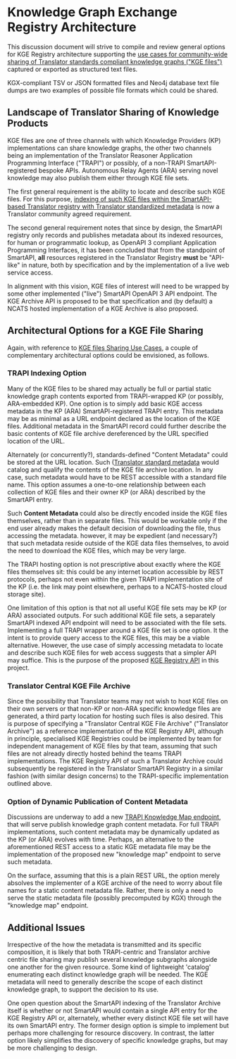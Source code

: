 # Knowledge Graph Exchange Registry Architecture

This discussion document will strive to compile and review general options for KGE Registry architecture supporting the 
[use cases for community-wide sharing of Translator standards compliant knowledge graphs ("KGE files")](https://github.com/NCATSTranslator/Knowledge_Graph_Exchange_Registry/blob/master/KGE_USE_CASES.md) captured or exported as structured text files. 

KGX-compliant TSV or JSON formatted files and Neo4j database text file dumps are two examples of possible file formats which could be shared.
 
## Landscape of Translator Sharing of Knowledge Products

KGE files are one of three channels with which Knowledge Providers (KP) implementations can share knowledge graphs, the other two channels being an implementation of the Translator Reasoner Application Programming Interface ("TRAPI") or possibly, of a non-TRAPI SmartAPI-registered bespoke APIs.  Autonomous Relay Agents (ARA) serving novel knowledge may also publish them either through KGE file sets.

The first general requirement is the ability to locate and describe such KGE files. For this purpose, [indexing of such KGE files within the SmartAPI-based Translator registry with Translator standardized metadata](https://github.com/NCATSTranslator/TranslatorArchitecture) is now a Translator community agreed requirement.

The second general requirement notes that since by design, the SmartAPI registry only records and publishes metadata about its indexed resources, for human or programmatic lookup, as OpenAPI 3 compliant Application Programming Interfaces, it has been concluded that from the standpoint of SmartAPI, **all** resources registered in the Translator Registry **must** be "API-like" in nature, both by specification and by the implementation of a live web service access.  

In alignment with this vision,  KGE files of interest will need to be wrapped by some other implemented ("live") SmartAPI OpenAPI 3 API endpoint.  The KGE Archive API is proposed to be that specification and (by default) a NCATS hosted implementation of a KGE Archive is also proposed.

## Architectural Options for a KGE File Sharing

Again, with reference to [KGE files Sharing Use Cases](https://github.com/NCATSTranslator/Knowledge_Graph_Exchange_Registry/blob/master/KGE_USE_CASES.md), 
a couple of complementary architectural options could be envisioned, as follows.

### TRAPI Indexing Option

Many of the KGE files to be shared may actually be full or partial static knowledge graph contents exported from TRAPI-wrapped KP (or possibly, ARA-embedded KP). One option is to simply add basic KGE access metadata in the KP (ARA) SmartAPI-registered TRAPI entry. This metadata may be as minimal as a URL endpoint declared as the location of the KGE files. Additional metadata in the SmartAPI record could further describe the basic contents of KGE file archive dereferenced by the URL specified location of the URL. 

Alternately (or concurrently?), standards-defined "Content Metadata" could be stored at the URL location. Such ([Translator standard metadata](https://github.com/NCATSTranslator/TranslatorArchitecture/blob/master/RegistryMetadata.md) would catalog and qualify the contents of the KGE file archive location. In any case, such metadata would have to be REST accessible with a standard file name.  This option assumes a one-to-one relationship between each collection of KGE files and their owner KP (or ARA) described by the SmartAPI entry.

Such **Content Metadata** could also be directly encoded inside the KGE files themselves, rather than in separate files. This would be workable only if the end user already makes the default decision of downloading the file, thus accessing the metadata. however, it may be expedient (and necessary?) that such metadata reside outside of the KGE data files themselves, to avoid the need to download the KGE files, which may be very large.

The TRAPI hosting option is not prescriptive about exactly where the KGE files themselves sit: this could be any internet location accessible by REST protocols, perhaps not even within the given TRAPI implementation site of the KP (i.e. the link may point elsewhere, perhaps to a NCATS-hosted cloud storage site).

One limitation of this option is that not all useful KGE file sets may be KP (or ARA) associated outputs. For such additional KGE file sets, a separately SmartAPI indexed API endpoint will need to be associated with the file sets. Implementing a full TRAPI wrapper around a KGE file set is one option. It the intent is to provide query access to the KGE files, this may be a viable alternative. However, the use case of simply accessing metadata to locate and describe such KGE files for web access suggests that a simpler API may suffice. This is the purpose of the proposed [KGE Registry API](https://github.com/NCATSTranslator/Knowledge_Graph_Exchange_Registry/blob/master/api/kgerapi.yaml) in this project.

### Translator Central KGE File Archive

Since the possibility that Translator teams may not wish to host KGE files on their own servers or that non-KP or non-ARA specific knowledge files are generated, a third party location for hosting such files is also desired. This is purpose of specifying a "Translator Central KGE File Archive" ("Translator Archive") as a reference implementation of the KGE Registry API, although in principle, specialised KGE Registries could be implemented by team for independent management of KGE files by that team, assuming that such files are not already directly hosted behind the teams TRAPI implementations. The KGE Registry API of such a Translator Archive could subsequently be registered in the Translator SmartAPI Registry in a  similar fashion (with similar design concerns) to the TRAPI-specific implementation outlined above.

### Option of Dynamic Publication of Content Metadata

Discussions are underway to add a new [TRAPI Knowledge Map endpoint](https://github.com/NCATSTranslator/ReasonerAPI/pull/171/files), that will serve publish knowledge graph content metadata. For full TRAPI implementations, such content metadata may be dynamically updated as the KP (or ARA) evolves with time.  Perhaps, an alternative to the aforementioned REST access to a static KGE metadata file may be the implementation of the proposed new "knowledge map" endpoint to serve such metadata.

On the surface, assuming that this is a plain REST URL, the option merely absolves the implementer of a KGE archive of the need to worry about file names for a static content metadata file. Rather, there is only a need to serve the static metadata file (possibly precomputed by KGX) through the "knowledge map" endpoint.

## Additional Issues

Irrespective of the how the metadata is transmitted and its specific composition, it is likely that both TRAPI-centric and Translator archive centric file sharing may publish several knowledge subgraphs alongside one another for the given resource. Some kind of lightweight 'catalog' enumerating each distinct knowledge graph will be needed. The KGE metadata will need to generally describe the scope of each distinct knowledge graph, to support the decision to its use.

One open question about the SmartAPI indexing of the Translator Archive itself is whether or not SmartAPI would contain a single API entry for the KGE Registry API or, alternately, whether every distinct KGE file set will have its own SmartAPI entry.  The former design option is simple to implement but perhaps more challenging for resource discovery. In contrast, the latter option likely simplifies the discovery of specific knowledge graphs, but may be more challenging to design.
